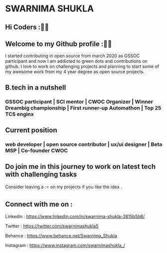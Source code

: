 # SWARNIMA SHUKLA


## Hi Coders :🙋‍♀️

## Welcome to my Github profile :👩‍💻

I started contributing in open source from march 2020 as GSSOC participant and now I am addicted to green dots and contributions on github.
I love to work on challenging projects and planning to start some of my awesome work from my 4 year degree as open source projects.


## B.tech in a nutshell 

### GSSOC participant | SCI mentor | CWOC Organizer | Winner Dreambig championship | First runner-up Automathon | Top 25 TCS enginx


## Current position

### web developer | open source contributor | ux/ui designer | Beta MSP | Co-founder CWOC

## Do join me in this journey to work on latest tech with challenging tasks

Consider leaving a :⭐ on my projects if you like the idea .

## Connect with me on :

Linkedin : https://www.linkedin.com/in/swarnima-shukla-3815b5b8/

Twitter : https://twitter.com/swarnimashukla5

Behance : https://www.behance.net/Swarnima_Shukla

Instagram : https://www.instagram.com/swarnimashukla_/


<!--
**Swarnimashukla/Swarnimashukla** is a ✨ _special_ ✨ repository because its `README.md` (this file) appears on your GitHub profile.

Here are some ideas to get you started:

- 🔭 I’m currently working on Web development 
- 🌱 I’m currently learning UX dsignig
- 👯 I’m looking to collaborate on ...
- 🤔 I’m looking for help with ...
- 💬 Ask me about ...
- 📫 How to reach me: ...
- 😄 Pronouns: ...
- ⚡ Fun fact: ...
-->
